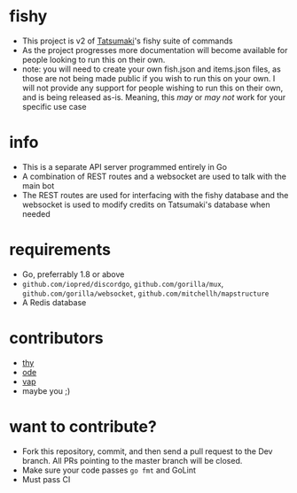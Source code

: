 # fishy

* This project is v2 of [Tatsumaki](https://tatsumaki.xyz)'s fishy suite of commands  
* As the project progresses more documentation will become available for people looking to run this on their own.  
* note: you will need to create your own fish.json and items.json files, as those are not being made public if you wish to run this on your own. I will not provide any support for people wishing to run this on their own, and is being released as-is. Meaning, this *may* or *may not* work for your specific use case

# info

* This is a separate API server programmed entirely in Go  
* A combination of REST routes and a websocket are used to talk with the main bot  
* The REST routes are used for interfacing with the fishy database and the websocket is used to modify credits on Tatsumaki's database when needed

# requirements
* Go, preferrably 1.8 or above
* `github.com/iopred/discordgo`, `github.com/gorilla/mux`, `github.com/gorilla/websocket`, `github.com/mitchellh/mapstructure`
* A Redis database

# contributors
* [thy](https://github.com/ThyLeader)
* [ode](https://github.com/odevine)
* [vap](https://github.com/Vap0r1ze)
* maybe you ;)

# want to contribute?
* Fork this repository, commit, and then send a pull request to the Dev branch. All PRs pointing to the master branch will be closed.
* Make sure your code passes `go fmt` and GoLint
* Must pass CI